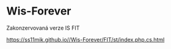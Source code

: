 # Wis-Forever
Zakonzervovaná verze IS FIT

https://ss11mik.github.io//Wis-Forever/FIT/st/index.php.cs.html

